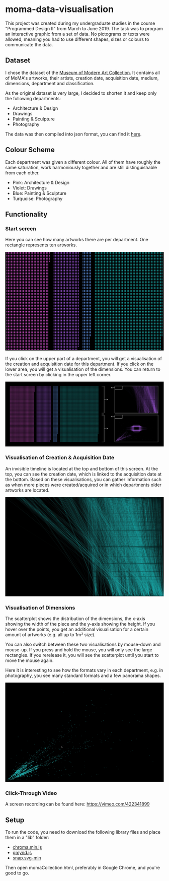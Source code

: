 # moma-data-visualisation

This project was created during my undergraduate studies in the course "Programmed Design II" from March to June 2019.
The task was to program an interactive graphic from a set of data. No pictograms or texts were allowed, meaning you had to use different shapes, sizes or colours to communicate the data.

## Dataset
I chose the dataset of the [Museum of Modern Art Collection](https://www.kaggle.com/datasets/momanyc/museum-collection). It contains all of MoMA's artworks, their artists, creation date, acquisition date, medium, dimensions, department and classification.

As the original dataset is very large, I decided to shorten it and keep only the following departments:
- Architecture & Design
- Drawings
- Painting & Sculpture
- Photography

The data was then compiled into json format, you can find it [here](https://dl.dropbox.com/s/3i8qx2fyfjx587o/data.js?dl=0).

## Colour Scheme
Each department was given a different colour. All of them have roughly the same saturation, work harmoniously together and are still distinguishable from each other.
- Pink: Architecture & Design
- Violet: Drawings
- Blue: Painting & Sculpture
- Turquoise: Photography

## Functionality
### Start screen
Here you can see how many artworks there are per department. One rectangle represents ten artworks.

![start screen](https://github.com/sonja-brehm/moma-data-visualisation/blob/main/screenshots/1_startscreen.jpg?raw=true)

If you click on the upper part of a department, you will get a visualisation of the creation and acquisition date for this department. If you click on the lower area, you will get a visualisation of the dimensions. You can return to the start screen by clicking in the upper left corner.

![explanation of navigation](https://github.com/sonja-brehm/moma-data-visualisation/blob/main/screenshots/2_navigation.jpg?raw=true)

### Visualisation of Creation & Acquisition Date
An invisible timeline is located at the top and bottom of this screen. At the top, you can see the creation date, which is linked to the acquisition date at the bottom. Based on these visualisations, you can gather information such as when more pieces were created/acquired or in which departments older artworks are located.

![Creation & Acquisition Screen](https://github.com/sonja-brehm/moma-data-visualisation/blob/main/screenshots/3_timeline.jpg?raw=true)

### Visualisation of Dimensions
The scatterplot shows the distribution of the dimensions, the x-axis showing the width of the piece and the y-axis showing the height. If you hover over the points, you get an additional visualisation for a certain amount of artworks (e.g. all up to 1m² size). 

You can also switch between these two visualisations by mouse-down and mouse-up. If you press and hold the mouse, you will only see the large rectangles. If you rerelease it, you will see the scatterplot until you start to move the mouse again.

Here it is interesting to see how the formats vary in each department, e.g. in photography, you see many standard formats and a few panorama shapes.

![Dimensions Screen](https://github.com/sonja-brehm/moma-data-visualisation/blob/main/screenshots/4_dimensions.gif?raw=true)

### Click-Through Video
A screen recording can be found here: https://vimeo.com/422341899

## Setup
To run the code, you need to download the following library files and place them in a "lib" folder:
- [chroma.min.js](https://gka.github.io/chroma.js/#installation)
- [gmynd.js](https://github.com/hfg-gmuend/gmynd)
- [snap.svg-min](http://snapsvg.io)

Then open momaCollection.html, preferably in Google Chrome, and you're good to go.
